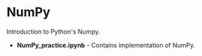 # NumPy
Introduction to Python's Numpy.

- **NumPy_practice.ipynb** - Contains implementation of NumPy.

